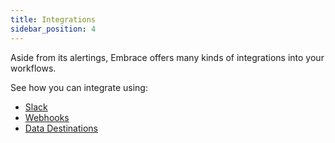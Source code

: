 ```yaml
---
title: Integrations
sidebar_position: 4
---
```


Aside from its alertings, Embrace offers many kinds of integrations into your workflows.

See how you can integrate using:

- [Slack](/product/settings/integrations/slack.md)
- [Webhooks](/product/settings/integrations/webhooks.md)
- [Data Destinations](/data-destinations/index.md)
